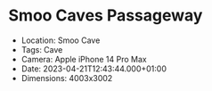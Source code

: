 # Smoo Caves Passageway

- Location: Smoo Cave
- Tags: Cave
- Camera: Apple iPhone 14 Pro Max
- Date: 2023-04-21T12:43:44.000+01:00
- Dimensions: 4003x3002
